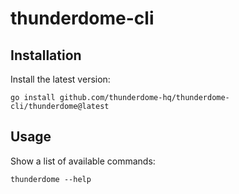 # thunderdome-cli

## Installation

Install the latest version:

```shell
go install github.com/thunderdome-hq/thunderdome-cli/thunderdome@latest
```

## Usage

Show a list of available commands:

```shell
thunderdome --help
```
